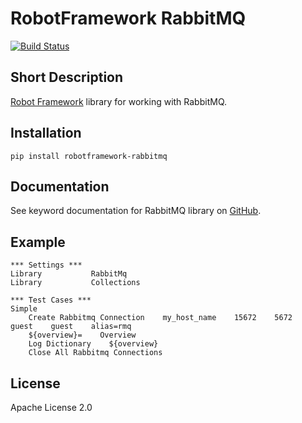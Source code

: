 # RobotFramework RabbitMQ

[![Build Status](https://travis-ci.org/peterservice-rnd/robotframework-rabbitmq.svg?branch=master)](https://travis-ci.org/peterservice-rnd/robotframework-rabbitmq)

Short Description
---

[Robot Framework](http://www.robotframework.org) library for working with RabbitMQ.

Installation
---

```
pip install robotframework-rabbitmq
```

## Documentation

See keyword documentation for RabbitMQ library on [GitHub](https://github.com/peterservice-rnd/robotframework-rabbitmq/tree/master/docs).

Example
---
```robot
*** Settings ***
Library           RabbitMq
Library           Collections

*** Test Cases ***
Simple
    Create Rabbitmq Connection    my_host_name    15672    5672    guest    guest    alias=rmq
    ${overview}=    Overview
    Log Dictionary    ${overview}
    Close All Rabbitmq Connections
```

License
---

Apache License 2.0